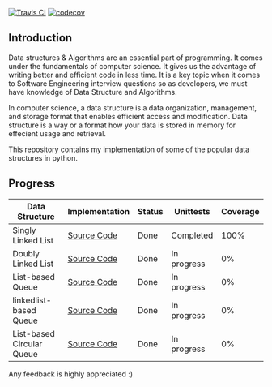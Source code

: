 [![Travis CI](https://app.travis-ci.com/Ahmad-Zaki/Data_Structures_in_Python.svg?branch=main)](https://app.travis-ci.com/Ahmad-Zaki/Data_Structures_in_Python)
[![codecov](https://codecov.io/gh/Ahmad-Zaki/Data_Structures_in_Python/branch/main/graph/badge.svg?token=UVACNDGU1U)](https://codecov.io/gh/Ahmad-Zaki/Data_Structures_in_Python)

## Introduction

Data structures & Algorithms are an essential part of programming. It comes under the fundamentals of computer science. It gives us the advantage of writing better and efficient code in less time. It is a key topic when it comes to Software Engineering interview questions so as developers, we must have knowledge of Data Structure and Algorithms.

In computer science, a data structure is a data organization, management, and storage format that enables efficient access and modification.
Data structure is a way or a format how your data is stored in memory for effecient usage and retrieval.

This repository contains my implementation of some of the popular data structures in python.

## Progress

| Data Structure            | Implementation                                     | Status | Unittests   | Coverage |
| ------------------------- | -------------------------------------------------- | ------ | ----------- | -------- |
| Singly Linked List        | [Source Code](Implementations/LinkedLists.py#L88)  | Done   | Completed   | 100%     |
| Doubly Linked List        | [Source Code](Implementations/LinkedLists.py#L264) | Done   | In progress | 0%       |
| List-based Queue          | [Source Code](Implementations/Queues.py#L12)       | Done   | In progress | 0%       |
| linkedlist-based Queue    | [Source Code](Implementations/Queues.py#L145)      | Done   | In progress | 0%       |
| List-based Circular Queue | [Source Code](Implementations/Queues.py#L231)      | Done   | In progress | 0%       |


Any feedback is highly appreciated :)